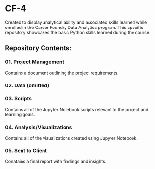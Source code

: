 # CF-4
Created to display analytical ability and associated skills learned while enrolled in the Career Foundry Data Analytics program. This specific repository showcases the basic Python skills learned during the course.
## Repository Contents:
### 01. Project Management
Contains a document outlining the project requirements.
### 02. Data (omitted)
### 03. Scripts
Contains all of the Jupyter Notebook scripts relevant to the project and learning goals.
### 04. Analysis/Visualizations
Contains all of the visualizations created using Jupyter Notebook.
### 05. Sent to Client
Conatains a final report with findings and insights.
